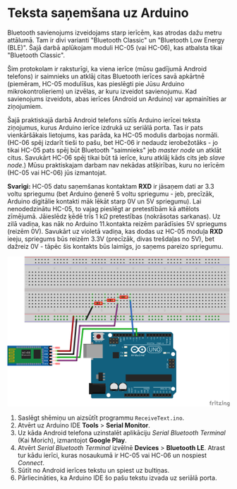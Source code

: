 # Teksta saņemšana uz Arduino

Bluetooth savienojums izveidojams starp ierīcēm, kas atrodas dažu metru attālumā. 
Tam ir divi varianti "Bluetooth Classic" un "Bluetooth Low Energy (BLE)". 
Šajā darbā aplūkojam moduli HC-05 (vai HC-06), kas atbalsta tikai "Bluetooth Classic". 

Šim protokolam ir raksturīgi, ka viena ierīce (mūsu gadījumā Android telefons)
ir saimnieks un atklāj citas Bluetooth ierīces savā apkārtnē (piemēram, HC-05 modulīšus, 
kas pieslēgti pie Jūsu Arduino mikrokontrolieriem) un izvēlas, ar kuru 
izveidot savienojumu. Kad savienojums izveidots, abas ierīces (Android un Arduino)
var apmainīties ar ziņojumiem. 

Šajā praktiskajā darbā Android telefons sūtīs Arduino ierīcei teksta ziņojumus, 
kurus Arduino ierīce izdrukā uz seriālā porta. Tas ir pats vienkāršākais lietojums, 
kas parāda, ka HC-05 modulis darbojas normāli. 
(HC-06 spēj izdarīt tieši to pašu, bet HC-06 ir nedaudz ierobežotāks - jo tikai 
HC-05 pats spēj būt Bluetooth "saimnieks" jeb *master node* un atklāt citus. 
Savukārt HC-06 spēj tikai būt tā ierīce, kuru atklāj kāds cits jeb *slave node*.)
Mūsu praktiskajam darbam nav nekādas atšķirības, kuru no ierīcēm (HC-05 vai HC-06)
jūs izmantojat. 

**Svarīgi:** HC-05 datu saņemšanas kontaktam **RXD** ir jāsaņem dati ar
3.3 voltu spriegumu (bet Arduino ģenerē 5 voltu spriegumu - jeb, precīzāk, 
Arduino digitālie kontakti māk lēkāt starp 0V un 5V spriegumu). 
Lai nenodedzinātu HC-05, to vajag pieslēgt ar pretestībām kā attēlots zīmējumā. 
Jāieslēdz ķēdē trīs $1~\text{k}\Omega$ pretestības (nokrāsotas sarkanas). 
Uz zilā vadiņa, kas nāk no Arduino 11.kontakta reizēm parādīsies 5V spriegums
(reizēm 0V). Savukārt uz violetā vadiņa, kas dodas uz HC-05 moduļa **RXD** ieeju, 
spriegums būs reizēm 3.3V (precīzāk, divas trešdaļas no 5V), bet dažreiz 0V - tāpēc 
šis kontakts būs laimīgs, jo saņems pareizo spriegumu. 

![](ReceiveText_bb.png)

1. Saslēgt shēmiņu un aizsūtīt programmu `ReceiveText.ino`. 
2. Atvērt uz Arduino IDE **Tools** > **Serial Monitor**. 
3. Uz kāda Android telefona uzinstalēt aplikāciju *Serial Bluetooth Terminal* 
   (Kai Morich), izmantojot **Google Play**. 
4. Atvērt *Serial Bluetooth Terminal* izvēlnē **Devices** > **Bluetooth LE**. 
   Atrast tur kādu ierīci, kuras nosaukumā ir HC-05 vai HC-06 un nospiest *Connect*. 
5. Sūtīt no Android ierīces tekstu un spiest uz bultiņas. 
6. Pārliecināties, ka Arduino IDE šo pašu tekstu izvada uz seriālā porta.

